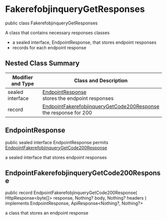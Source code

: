 # FakerefobjinqueryGetResponses

public class FakerefobjinqueryGetResponses

A class that contains necessary responses classes
- a sealed interface, EndpointResponse, that stores endpoint responses
- records for each endpoint response

## Nested Class Summary
| Modifier and Type | Class and Description |
| ----------------- | --------------------- |
| sealed interface | [EndpointResponse](#endpointresponse)<br> stores the endpoint responses |
| record | [EndpointFakerefobjinqueryGetCode200Response](#endpointfakerefobjinquerygetcode200response)<br> the response for 200 |

## EndpointResponse
public sealed interface EndpointResponse permits<br>
[EndpointFakerefobjinqueryGetCode200Response](#endpointfakerefobjinquerygetcode200response)

a sealed interface that stores endpoint responses

## EndpointFakerefobjinqueryGetCode200Response
public record EndpointFakerefobjinqueryGetCode200Response(
    HttpResponse<byte[]> response,
    Nothing? body,
    Nothing? headers
) implements EndpointResponse, ApiResponse<Nothing?, Nothing?><br>

a class that stores an endpoint response

